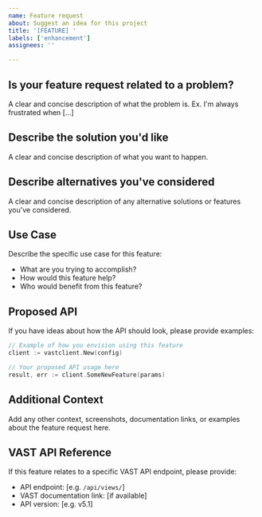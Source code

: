 ```yaml
---
name: Feature request
about: Suggest an idea for this project
title: '[FEATURE] '
labels: ['enhancement']
assignees: ''

---
```


## Is your feature request related to a problem?

A clear and concise description of what the problem is. Ex. I'm always frustrated when [...]

## Describe the solution you'd like

A clear and concise description of what you want to happen.

## Describe alternatives you've considered

A clear and concise description of any alternative solutions or features you've considered.

## Use Case

Describe the specific use case for this feature:

- What are you trying to accomplish?
- How would this feature help?
- Who would benefit from this feature?

## Proposed API

If you have ideas about how the API should look, please provide examples:

```go
// Example of how you envision using this feature
client := vastclient.New(config)

// Your proposed API usage here
result, err := client.SomeNewFeature(params)
```

## Additional Context

Add any other context, screenshots, documentation links, or examples about the feature request here.

## VAST API Reference

If this feature relates to a specific VAST API endpoint, please provide:

- API endpoint: [e.g. `/api/views/`]
- VAST documentation link: [if available]
- API version: [e.g. v5.1] 
